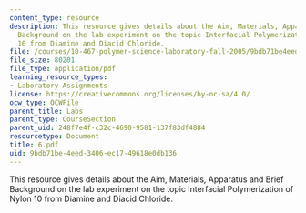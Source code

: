 ```yaml
---
content_type: resource
description: This resource gives details about the Aim, Materials, Apparatus and Brief
  Background on the lab experiment on the topic Interfacial Polymerization of Nylon
  10 from Diamine and Diacid Chloride.
file: /courses/10-467-polymer-science-laboratory-fall-2005/9bdb71be4eed3406ec1749618e0db136_6.pdf
file_size: 80201
file_type: application/pdf
learning_resource_types:
- Laboratory Assignments
license: https://creativecommons.org/licenses/by-nc-sa/4.0/
ocw_type: OCWFile
parent_title: Labs
parent_type: CourseSection
parent_uid: 248f7e4f-c32c-4690-9581-137f83df4884
resourcetype: Document
title: 6.pdf
uid: 9bdb71be-4eed-3406-ec17-49618e0db136
---
```

This resource gives details about the Aim, Materials, Apparatus and Brief Background on the lab experiment on the topic Interfacial Polymerization of Nylon 10 from Diamine and Diacid Chloride.